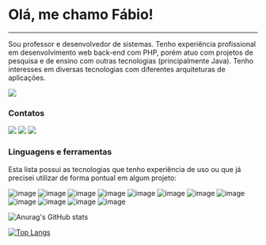 # Olá, me chamo Fábio!
___

Sou professor e desenvolvedor de sistemas. Tenho experiência profissional em desenvolvimento web back-end com PHP, porém atuo com projetos de pesquisa e de ensino com outras tecnologias (principalmente Java). Tenho interesses em diversas tecnologias com diferentes arquiteturas de aplicações.

![](https://komarev.com/ghpvc/?username=fabiosperotto&color=blue)



### Contatos

<p align="center">

<a href="https://twitter.com/fabio_sperotto" target="_blank"><img src="https://img.shields.io/badge/Twitter-1DA1F2?style=for-the-badge&logo=twitter&logoColor=white"></a> <a href="https://www.linkedin.com/in/fabiosperotto/" target="_blank"><img src="https://img.shields.io/badge/LinkedIn-0077B5?style=for-the-badge&logo=linkedin&logoColor=white"></a> <a href="https://www.instagram.com/fabio.sperotto/" target="_blank"><img src="https://img.shields.io/badge/Instagram-E4405F?style=for-the-badge&logo=instagram&logoColor=white"></a>

</p>


### Linguagens e ferramentas

Esta lista possui as tecnologias que tenho experiência de uso ou que já precisei utilizar de forma pontual em algum projeto:

<p align="center">

![image](https://img.shields.io/badge/JavaScript-323330?style=for-the-badge&logo=javascript&logoColor=F7DF1E) ![image](https://img.shields.io/badge/PHP-777BB4?style=for-the-badge&logo=php&logoColor=white) ![image](https://img.shields.io/badge/C-00599C?style=for-the-badge&logo=c&logoColor=white) ![image](https://img.shields.io/badge/Java-ED8B00?style=for-the-badge&logo=java&logoColor=white) ![image](https://img.shields.io/badge/Markdown-000000?style=for-the-badge&logo=markdown&logoColor=white) ![image](https://img.shields.io/badge/Bootstrap-563D7C?style=for-the-badge&logo=bootstrap&logoColor=white) ![image](https://img.shields.io/badge/jQuery-0769AD?style=for-the-badge&logo=jquery&logoColor=white) ![image](https://img.shields.io/badge/Laravel-FF2D20?style=for-the-badge&logo=laravel&logoColor=white) ![image](https://img.shields.io/badge/Lumen-E74430?style=for-the-badge&logo=Lumen&logoColor=white) ![image](https://img.shields.io/badge/MySQL-00000F?style=for-the-badge&logo=mysql&logoColor=white) ![image](https://img.shields.io/badge/MongoDB-4EA94B?style=for-the-badge&logo=mongodb&logoColor=white) ![image](https://img.shields.io/badge/Heroku-430098?style=for-the-badge&logo=heroku&logoColor=white)


![Anurag's GitHub stats](https://github-readme-stats.vercel.app/api?username=fabiosperotto&theme=graywhite&count_private=true&hide=contribs&hide_border=true)

[![Top Langs](https://github-readme-stats.vercel.app/api/top-langs/?username=fabiosperotto&layout=compact&hide=html,css,JavaScript,Batchfile,ApacheConf)](https://github.com/fabiosperotto)


</p>
